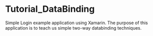 # Tutorial_DataBinding
Simple Login example application using Xamarin. The purpose of this application is to teach us simple two-way databinding techniques. 
